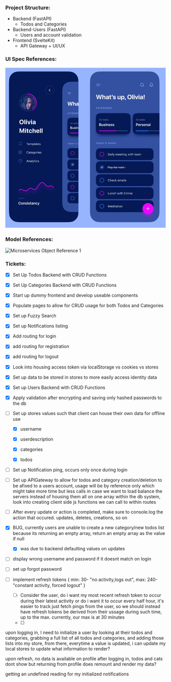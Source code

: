 ### Project Structure:
* Backend (FastAPI)
  * Todos and Categories
* Backend-Users (FastAPI)
  * Users and account validation
* Frontend (SvelteKit)
  * API Gateway + UI/UX


### UI Spec References:
![Microservices Object Reference 1](Docs\UI-Spec.JPG)
### Model References:
![Microservices Object Reference 1](Docs\Microservices-Architecture.png)

### Tickets:
* [x] Set Up Todos Backend with CRUD Functions
* [x] Set Up Categories Backend with CRUD Functions
* [x] Start up dummy frontend and develop useable components
* [x] Populate pages to allow for CRUD usage for both Todos and Categories
* [x] Set up Fuzzy Search
* [x] Set up Notifications listing
* [x] Add routing for login
* [x] add routing for registration
* [x] add routing for logout
* [x] Look into housing access token via localStorage vs cookies vs stores
* [x] Set up data to be stored in stores to more easily access identity data
* [x] Set up Users Backend with CRUD Functions
* [x] Apply validation after encrypting and saving only hashed passwords to the db
* [ ] Set up stores values such that client can house their own data for offline use
  * [x] username
  * [x] userdescription
  * [x] categories
  * [x] todos


* [ ] Set up Notification ping, occurs only once during login
* [ ] Set up APIGateway to allow for todos and category creation/deletion to be afixed to a users account, usage will be by reference only which might take more time but less calls in case we want to load balance the servers instead of housing them all on one array within the db system, look into creating client side js functions we can call to within routes
* [ ] After every update or action is completed, make sure to console.log the action that occured. updates, deletes, creations, so on
* [x] BUG, currently users are unable to create a new category/new todos list because its returning an empty array, return an empty array as the value if null
  * [x] was due to backend defaulting values on updates
* [ ] display wrong username and password if it doesnt match on login


* [ ] set up forgot password
* [ ] implement refresh tokens { min: 30- "no activity,logs out", max: 240-"constant activity, forced logout" }
  * [ ] Consider the user, do i want my most recent refresh token to occur during their latest activity or do i want it to occur every half hour, it's easier to track just fetch pings from the user, so we should instead have refresh tokens be derived from their ussage during such time, up to the max. currently, our max is at 30 minutes
  * [ ]


upon logging in, I need to initialize a user by looking at their todos and categories, grabbing a full list of all todos and categories, and adding those lists into my store, from there, everytime a value is updated, i can update my local stores to update what information to render?

upon refresh, no data is available on profile after logging in, todos and cats dont show but returning from profile does remount and render my data?

getting an undefined reading for my initialized notifications
